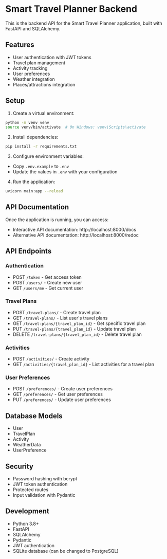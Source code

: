# Smart Travel Planner Backend

This is the backend API for the Smart Travel Planner application, built with FastAPI and SQLAlchemy.

## Features

- User authentication with JWT tokens
- Travel plan management
- Activity tracking
- User preferences
- Weather integration
- Places/attractions integration

## Setup

1. Create a virtual environment:
```bash
python -m venv venv
source venv/bin/activate  # On Windows: venv\Scripts\activate
```

2. Install dependencies:
```bash
pip install -r requirements.txt
```

3. Configure environment variables:
- Copy `.env.example` to `.env`
- Update the values in `.env` with your configuration

4. Run the application:
```bash
uvicorn main:app --reload
```

## API Documentation

Once the application is running, you can access:
- Interactive API documentation: http://localhost:8000/docs
- Alternative API documentation: http://localhost:8000/redoc

## API Endpoints

### Authentication
- POST `/token` - Get access token
- POST `/users/` - Create new user
- GET `/users/me` - Get current user

### Travel Plans
- POST `/travel-plans/` - Create travel plan
- GET `/travel-plans/` - List user's travel plans
- GET `/travel-plans/{travel_plan_id}` - Get specific travel plan
- PUT `/travel-plans/{travel_plan_id}` - Update travel plan
- DELETE `/travel-plans/{travel_plan_id}` - Delete travel plan

### Activities
- POST `/activities/` - Create activity
- GET `/activities/{travel_plan_id}` - List activities for a travel plan

### User Preferences
- POST `/preferences/` - Create user preferences
- GET `/preferences/` - Get user preferences
- PUT `/preferences/` - Update user preferences

## Database Models

- User
- TravelPlan
- Activity
- WeatherData
- UserPreference

## Security

- Password hashing with bcrypt
- JWT token authentication
- Protected routes
- Input validation with Pydantic

## Development

- Python 3.8+
- FastAPI
- SQLAlchemy
- Pydantic
- JWT authentication
- SQLite database (can be changed to PostgreSQL)
